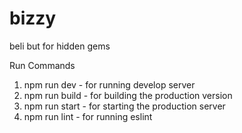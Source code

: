 # bizzy

beli but for hidden gems

Run Commands

1. npm run dev - for running develop server
2. npm run build - for building the production version
3. npm run start - for starting the production server
4. npm run lint - for running eslint
